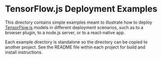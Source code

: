 # TensorFlow.js Deployment Examples

This directory contains simple examples meant to illustrate how to deploy [TensorFlow.js](http://js.tensorflow.org)
models in different deployment scenarios, such as to a browser plugin, to a node.js server, or to a react-native app.

Each example directory is standalone so the directory can be copied to another
project. See the README file within each project for build and install
instructions.
